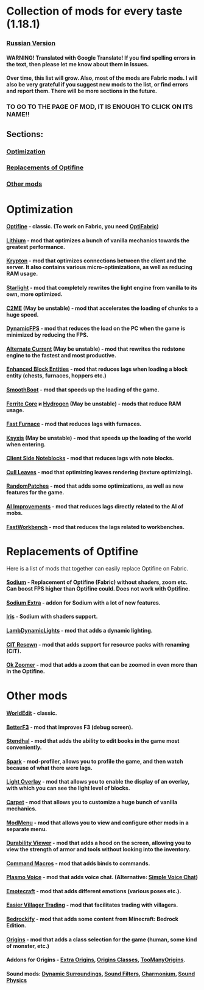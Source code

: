 # Collection of mods for every taste (1.18.1)

### [Russian Version](https://github.com/bottleofench/my-mods-bestiary)

#### WARNING! Translated with Google Translate! If you find spelling errors in the text, then please let me know about them in Issues.

#### Over time, this list will grow. Also, most of the mods are Fabric mods. I will also be very grateful if you suggest new mods to the list, or find errors and report them. There will be more sections in the future.

### TO GO TO THE PAGE OF MOD, IT IS ENOUGH TO CLICK ON ITS NAME!!

## Sections:

### [Optimization](https://github.com/bottleofench/my-mods-bestiary/blob/main/english.md#optimization-1)
### [Replacements of Optifine](https://github.com/bottleofench/my-mods-bestiary/blob/main/english.md#replacements-of-optifine-1)
### [Other mods](https://github.com/bottleofench/my-mods-bestiary/blob/main/english.md#other-mods-1)

# Optimization

#### [Optifine](https://optifine.net/home) - classic. (To work on Fabric, you need [OptiFabric](https://www.curseforge.com/minecraft/mc-mods/optifabric))
#### [Lithium](https://modrinth.com/mod/lithium) - mod that optimizes a bunch of vanilla mechanics towards the greatest performance.
#### [Krypton](https://modrinth.com/mod/krypton) - mod that optimizes connections between the client and the server. It also contains various micro-optimizations, as well as reducing RAM usage.
#### [Starlight](https://modrinth.com/mod/starlight) - mod that completely rewrites the light engine from vanilla to its own, more optimized.
#### [C2ME](https://modrinth.com/mod/c2me-fabric) (May be unstable) - mod that accelerates the loading of chunks to a huge speed.
#### [DynamicFPS](https://modrinth.com/mod/dynamic-fps) - mod that reduces the load on the PC when the game is minimized by reducing the FPS.
#### [Alternate Current](https://modrinth.com/mod/alternate-current) (May be unstable) - mod that rewrites the redstone engine to the fastest and most productive.
#### [Enhanced Block Entities](https://modrinth.com/mod/OVuFYfre) - mod that reduces lags when loading a block entity (chests, furnaces, hoppers etc.)
#### [SmoothBoot](https://modrinth.com/mod/smoothboot-fabric) - mod that speeds up the loading of the game.
#### [Ferrite Core](https://modrinth.com/mod/ferrite-core) и [Hydrogen](https://modrinth.com/mod/hydrogen) (May be unstable) - mods that reduce RAM usage.
#### [Fast Furnace](https://www.curseforge.com/minecraft/mc-mods/fast-furnace-for-fabric) - mod that reduces lags with furnaces.
#### [Ksyxis](https://www.curseforge.com/minecraft/mc-mods/ksyxis) (May be unstable) - mod that speeds up the loading of the world when entering.
#### [Client Side Noteblocks](https://www.curseforge.com/minecraft/mc-mods/client-side-noteblocks) - mod that reduces lags with note blocks.
#### [Cull Leaves](https://www.curseforge.com/minecraft/mc-mods/cull-leaves) - mod that optimizing leaves rendering (texture optimizing).
#### [RandomPatches](https://www.curseforge.com/minecraft/mc-mods/randompatches-fabric) - mod that adds some optimizations, as well as new features for the game.
#### [AI Improvements](https://www.curseforge.com/minecraft/mc-mods/ai-improvements) - mod that reduces lags directly related to the AI of mobs.
#### [FastWorkbench](https://www.curseforge.com/minecraft/mc-mods/fastworkbench-minus-replacement) - mod that reduces the lags related to workbenches.

# Replacements of Optifine
Here is a list of mods that together can easily replace Optifine on Fabric.

#### [Sodium](https://modrinth.com/mod/sodium) - Replacement of Optifine (Fabric) without shaders, zoom etc. Can boost FPS higher than Optifine could. Does not work with Optifine.
#### [Sodium Extra](https://modrinth.com/mod/sodium-extra) - addon for Sodium with a lot of new features.
#### [Iris](https://modrinth.com/mod/iris) - Sodium with shaders support.
#### [LambDynamicLights](https://modrinth.com/mod/lambdynamiclights) - mod that adds a dynamic lighting.
#### [CIT Resewn](https://modrinth.com/mod/cit-resewn) - mod that adds support for resource packs with renaming (CIT).
#### [Ok Zoomer](https://modrinth.com/mod/ok-zoomer) - mod that adds a zoom that can be zoomed in even more than in the Optifine.

# Other mods

#### [WorldEdit](https://www.curseforge.com/minecraft/mc-mods/worldedit) - classic.
#### [BetterF3](https://www.curseforge.com/minecraft/mc-mods/betterf3) - mod that improves F3 (debug screen).
#### [Stendhal](https://modrinth.com/mod/stendhal) - mod that adds the ability to edit books in the game most conveniently.
#### [Spark](https://www.curseforge.com/minecraft/mc-mods/spark) - mod-profiler, allows you to profile the game, and then watch because of what there were lags.
#### [Light Overlay](https://www.curseforge.com/minecraft/mc-mods/light-overlay) - mod that allows you to enable the display of an overlay, with which you can see the light level of blocks.
#### [Carpet](https://www.curseforge.com/minecraft/mc-mods/carpet) - mod that allows you to customize a huge bunch of vanilla mechanics.
#### [ModMenu](https://modrinth.com/mod/modmenu) - mod that allows you to view and configure other mods in a separate menu.
#### [Durability Viewer](https://modrinth.com/mod/durabilityviewer) - mod that adds a hood on the screen, allowing you to view the strength of armor and tools without looking into the inventory.
#### [Command Macros](https://www.curseforge.com/minecraft/mc-mods/command-macros) - mod that adds binds to commands.
#### [Plasmo Voice](https://modrinth.com/mod/plasmo-voice) - mod that adds voice chat. (Alternative: [Simple Voice Chat](https://www.curseforge.com/minecraft/mc-mods/simple-voice-chat))
#### [Emotecraft](https://modrinth.com/mod/emotecraft) - mod that adds different emotions (various poses etc.).
#### [Easier Villager Trading](https://modrinth.com/mod/easiervillagertrading) -  mod that facilitates trading with villagers.
#### [Bedrockify](https://modrinth.com/mod/bedrockIfy) - mod that adds some content from Minecraft: Bedrock Edition.
#### [Origins](https://www.curseforge.com/minecraft/mc-mods/origins) - mod that adds a class selection for the game (human, some kind of monster, etc.)
#### Addons for Origins - [Extra Origins](https://www.curseforge.com/minecraft/mc-mods/extra-origins), [Origins Classes](https://www.curseforge.com/minecraft/mc-mods/origins-classes), [TooManyOrigins](https://www.curseforge.com/minecraft/mc-mods/toomanyorigins).
#### Sound mods: [Dynamic Surroundings](https://www.curseforge.com/minecraft/mc-mods/dynamic-surroundings), [Sound Filters](https://www.curseforge.com/minecraft/mc-mods/sound-filters), [Charmonium](https://www.curseforge.com/minecraft/mc-mods/charmonium), [Sound Physics](https://www.curseforge.com/minecraft/mc-mods/sound-physics-fabric)

